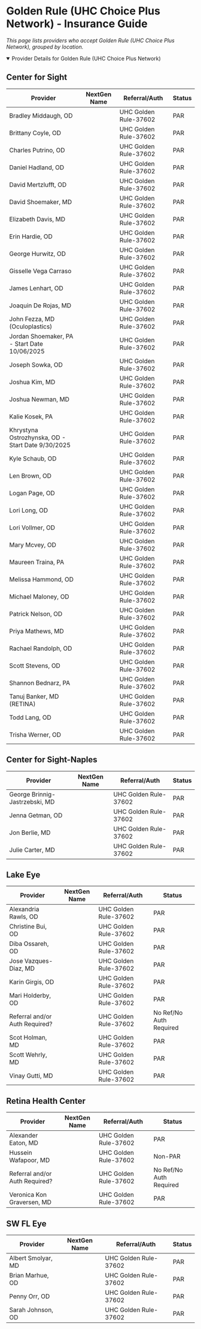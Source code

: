 # Golden Rule (UHC Choice Plus Network) - Insurance Guide

*This page lists providers who accept Golden Rule (UHC Choice Plus Network), grouped by location.*

<details open><summary>Provider Details for Golden Rule (UHC Choice Plus Network)</summary>

## Center for Sight

| Provider | NextGen Name | Referral/Auth | Status |
|----------|-------------|--------------|--------|
| Bradley Middaugh, OD |  | UHC Golden Rule-37602 | PAR |
| Brittany Coyle, OD |  | UHC Golden Rule-37602 | PAR |
| Charles Putrino, OD |  | UHC Golden Rule-37602 | PAR |
| Daniel Hadland, OD |  | UHC Golden Rule-37602 | PAR |
| David Mertzlufft, OD |  | UHC Golden Rule-37602 | PAR |
| David Shoemaker, MD |  | UHC Golden Rule-37602 | PAR |
| Elizabeth Davis, MD |  | UHC Golden Rule-37602 | PAR |
| Erin Hardie, OD |  | UHC Golden Rule-37602 | PAR |
| George Hurwitz, OD |  | UHC Golden Rule-37602 | PAR |
| Gisselle Vega Carraso |  | UHC Golden Rule-37602 | PAR |
| James Lenhart, OD |  | UHC Golden Rule-37602 | PAR |
| Joaquin De Rojas, MD |  | UHC Golden Rule-37602 | PAR |
| John Fezza, MD (Oculoplastics) |  | UHC Golden Rule-37602 | PAR |
| Jordan Shoemaker, PA - Start Date 10/06/2025 |  | UHC Golden Rule-37602 | PAR |
| Joseph Sowka, OD |  | UHC Golden Rule-37602 | PAR |
| Joshua Kim, MD |  | UHC Golden Rule-37602 | PAR |
| Joshua Newman, MD |  | UHC Golden Rule-37602 | PAR |
| Kalie Kosek, PA |  | UHC Golden Rule-37602 | PAR |
| Khrystyna Ostrozhynska, OD - Start Date 9/30/2025 |  | UHC Golden Rule-37602 | PAR |
| Kyle Schaub, OD |  | UHC Golden Rule-37602 | PAR |
| Len Brown, OD |  | UHC Golden Rule-37602 | PAR |
| Logan Page, OD |  | UHC Golden Rule-37602 | PAR |
| Lori Long, OD |  | UHC Golden Rule-37602 | PAR |
| Lori Vollmer, OD |  | UHC Golden Rule-37602 | PAR |
| Mary Mcvey, OD |  | UHC Golden Rule-37602 | PAR |
| Maureen Traina, PA |  | UHC Golden Rule-37602 | PAR |
| Melissa Hammond, OD |  | UHC Golden Rule-37602 | PAR |
| Michael Maloney, OD |  | UHC Golden Rule-37602 | PAR |
| Patrick Nelson, OD |  | UHC Golden Rule-37602 | PAR |
| Priya Mathews, MD |  | UHC Golden Rule-37602 | PAR |
| Rachael Randolph, OD |  | UHC Golden Rule-37602 | PAR |
| Scott Stevens, OD |  | UHC Golden Rule-37602 | PAR |
| Shannon Bednarz, PA |  | UHC Golden Rule-37602 | PAR |
| Tanuj Banker, MD (RETINA) |  | UHC Golden Rule-37602 | PAR |
| Todd Lang, OD |  | UHC Golden Rule-37602 | PAR |
| Trisha Werner, OD |  | UHC Golden Rule-37602 | PAR |

## Center for Sight-Naples

| Provider | NextGen Name | Referral/Auth | Status |
|----------|-------------|--------------|--------|
| George Brinnig-Jastrzebski, MD |  | UHC Golden Rule-37602 | PAR |
| Jenna Getman, OD |  | UHC Golden Rule-37602 | PAR |
| Jon Berlie, MD |  | UHC Golden Rule-37602 | PAR |
| Julie Carter, MD |  | UHC Golden Rule-37602 | PAR |

## Lake Eye 

| Provider | NextGen Name | Referral/Auth | Status |
|----------|-------------|--------------|--------|
| Alexandria Rawls, OD |  | UHC Golden Rule-37602 | PAR |
| Christine Bui, OD |  | UHC Golden Rule-37602 | PAR |
| Diba Ossareh, OD |  | UHC Golden Rule-37602 | PAR |
| Jose Vazques-Diaz, MD |  | UHC Golden Rule-37602 | PAR |
| Karin Girgis, OD |  | UHC Golden Rule-37602 | PAR |
| Mari Holderby, OD |  | UHC Golden Rule-37602 | PAR |
| Referral and/or Auth Required? |  | UHC Golden Rule-37602 | No Ref/No Auth Required |
| Scot Holman, MD |  | UHC Golden Rule-37602 | PAR |
| Scott Wehrly, MD |  | UHC Golden Rule-37602 | PAR |
| Vinay Gutti, MD |  | UHC Golden Rule-37602 | PAR |

## Retina Health Center

| Provider | NextGen Name | Referral/Auth | Status |
|----------|-------------|--------------|--------|
| Alexander Eaton, MD |  | UHC Golden Rule-37602 | PAR |
| Hussein Wafapoor, MD |  | UHC Golden Rule-37602 | Non-PAR |
| Referral and/or Auth Required? |  | UHC Golden Rule-37602 | No Ref/No Auth Required |
| Veronica Kon Graversen, MD |  | UHC Golden Rule-37602 | PAR |

## SW FL Eye

| Provider | NextGen Name | Referral/Auth | Status |
|----------|-------------|--------------|--------|
| Albert Smolyar, MD |  | UHC Golden Rule-37602 | PAR |
| Brian Marhue, OD |  | UHC Golden Rule-37602 | PAR |
| Penny Orr, OD |  | UHC Golden Rule-37602 | PAR |
| Sarah Johnson, OD |  | UHC Golden Rule-37602 | PAR |

</details>

